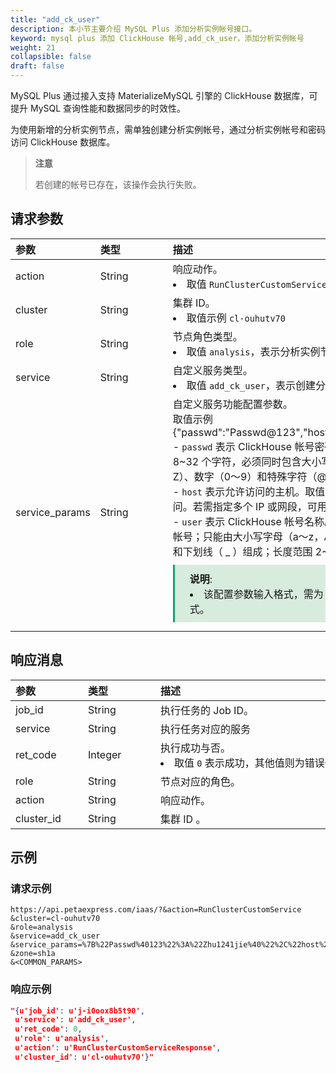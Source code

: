```yaml
---
title: "add_ck_user"
description: 本小节主要介绍 MySQL Plus 添加分析实例帐号接口。 
keyword: mysql plus 添加 ClickHouse 帐号,add_ck_user，添加分析实例帐号
weight: 21
collapsible: false
draft: false
---
```



MySQL Plus 通过接入支持 MaterializeMySQL 引擎的 ClickHouse 数据库，可提升 MySQL 查询性能和数据同步的时效性。

为使用新增的分析实例节点，需单独创建分析实例帐号，通过分析实例帐号和密码访问 ClickHouse 数据库。

> **注意**
> 
> 若创建的帐号已存在，该操作会执行失败。

## 请求参数

|<span style="display:inline-block;width:100px">参数</span> |<span style="display:inline-block;width:100px">类型</span>|<span style="display:inline-block;width:300px">描述</span>|<span style="display:inline-block;width:100px">是否必选</span>|
| :--- | :--- | :--- | :--- |
| action        | String | 响应动作。<li>取值 `RunClusterCustomService`  | Yes      |
| cluster        | String | 集群 ID。<li>取值示例 `cl-ouhutv70`  | Yes      |
| role           | String | 节点角色类型。 <li>取值 `analysis`，表示分析实例节点角色类型。 | Yes      |
| service        | String | 自定义服务类型。<li>取值 `add_ck_user`，表示创建分析实例帐号。 | Yes      |
| service_params | String | 自定义服务功能配置参数。<br> 取值示例 {"passwd":"Passwd@123","host":"::/0","user":"test"} <br>- `passwd` 表示 ClickHouse 帐号密码。密码长度范围 8~32 个字符，必须同时包含大小写字母（a～z，A～Z）、数字（0～9）和特殊字符（@#$%^&*_+-=）。 <br>- `host` 表示允许访问的主机。取值 `::/0` 允许所有主机访问。若需指定多个 IP 或网段，可用分号分隔。<br>- `user` 表示 ClickHouse 帐号名称。不支持添加 `default` 帐号；只能由大小写字母（a～z，A～Z）、数字（0～9）和下划线（ _ ）组成；长度范围 2~26 个字符。<span style="display: block; background-color: #D8ECDE; padding: 10px 24px; margin: 10px 0; border-left: 3px solid #00a971;"><b>说明</b>: <li>该配置参数输入格式，需为 URL 编码 JSON 格式。</li></span>  | Yes |

## 响应消息

|<span style="display:inline-block;width:100px">参数</span> |<span style="display:inline-block;width:100px">类型</span>|<span style="display:inline-block;width:380px">描述</span>|
| :--- | :--- | :--- | 
| job_id     | String  | 执行任务的 Job ID。                           |
| service    | String  | 执行任务对应的服务                           |
| ret_code   | Integer | 执行成功与否。<li>取值 `0` 表示成功，其他值则为错误代码。 |
| role       | String  | 节点对应的角色。                               |
| action     | String  | 响应动作。                                     |
| cluster_id | String  | 集群 ID 。                                     |

## 示例 

### 请求示例

```url
https://api.petaexpress.com/iaas/?&action=RunClusterCustomService
&cluster=cl-ouhutv70
&role=analysis
&service=add_ck_user
&service_params=%7B%22Passwd%40123%22%3A%22Zhu1241jie%40%22%2C%22host%22%3A%22%3A%3A%2F0%22%2C%22user%22%3A%22test%22%7D
&zone=sh1a
&<COMMON_PARAMS>
```

### 响应示例

```json
"{u'job_id': u'j-i0oox8b5t90',
 u'service': u'add_ck_user',
 u'ret_code': 0, 
 u'role': u'analysis',
 u'action': u'RunClusterCustomServiceResponse',
 u'cluster_id': u'cl-ouhutv70'}"
```

